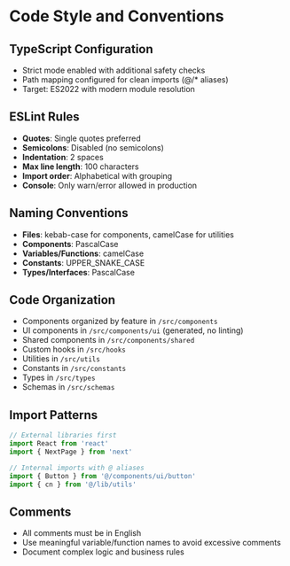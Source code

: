 # Code Style and Conventions

## TypeScript Configuration
- Strict mode enabled with additional safety checks
- Path mapping configured for clean imports (@/* aliases)
- Target: ES2022 with modern module resolution

## ESLint Rules
- **Quotes**: Single quotes preferred
- **Semicolons**: Disabled (no semicolons)
- **Indentation**: 2 spaces
- **Max line length**: 100 characters
- **Import order**: Alphabetical with grouping
- **Console**: Only warn/error allowed in production

## Naming Conventions
- **Files**: kebab-case for components, camelCase for utilities
- **Components**: PascalCase
- **Variables/Functions**: camelCase
- **Constants**: UPPER_SNAKE_CASE
- **Types/Interfaces**: PascalCase

## Code Organization
- Components organized by feature in `/src/components`
- UI components in `/src/components/ui` (generated, no linting)
- Shared components in `/src/components/shared`
- Custom hooks in `/src/hooks`
- Utilities in `/src/utils`
- Constants in `/src/constants`
- Types in `/src/types`
- Schemas in `/src/schemas`

## Import Patterns
```typescript
// External libraries first
import React from 'react'
import { NextPage } from 'next'

// Internal imports with @ aliases
import { Button } from '@/components/ui/button'
import { cn } from '@/lib/utils'
```

## Comments
- All comments must be in English
- Use meaningful variable/function names to avoid excessive comments
- Document complex logic and business rules